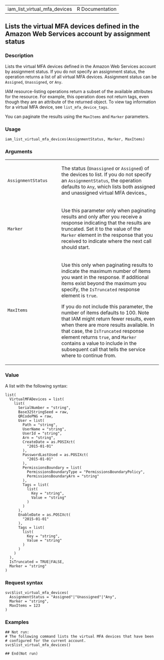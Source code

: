 <table style="width: 100%;">
<tbody>
<tr class="odd">
<td>iam_list_virtual_mfa_devices</td>
<td style="text-align: right;">R Documentation</td>
</tr>
</tbody>
</table>

## Lists the virtual MFA devices defined in the Amazon Web Services account by assignment status

### Description

Lists the virtual MFA devices defined in the Amazon Web Services account
by assignment status. If you do not specify an assignment status, the
operation returns a list of all virtual MFA devices. Assignment status
can be `Assigned`, `Unassigned`, or `Any`.

IAM resource-listing operations return a subset of the available
attributes for the resource. For example, this operation does not return
tags, even though they are an attribute of the returned object. To view
tag information for a virtual MFA device, see `list_mfa_device_tags`.

You can paginate the results using the `MaxItems` and `Marker`
parameters.

### Usage

    iam_list_virtual_mfa_devices(AssignmentStatus, Marker, MaxItems)

### Arguments

<table>
<colgroup>
<col style="width: 35%" />
<col style="width: 65%" />
</colgroup>
<tbody>
<tr class="odd">
<td><code
id="iam_list_virtual_mfa_devices_:_AssignmentStatus">AssignmentStatus</code></td>
<td><p>The status (<code>Unassigned</code> or <code>Assigned</code>) of
the devices to list. If you do not specify an
<code>AssignmentStatus</code>, the operation defaults to
<code>Any</code>, which lists both assigned and unassigned virtual MFA
devices.,</p></td>
</tr>
<tr class="even">
<td><code id="iam_list_virtual_mfa_devices_:_Marker">Marker</code></td>
<td><p>Use this parameter only when paginating results and only after
you receive a response indicating that the results are truncated. Set it
to the value of the <code>Marker</code> element in the response that you
received to indicate where the next call should start.</p></td>
</tr>
<tr class="odd">
<td><code
id="iam_list_virtual_mfa_devices_:_MaxItems">MaxItems</code></td>
<td><p>Use this only when paginating results to indicate the maximum
number of items you want in the response. If additional items exist
beyond the maximum you specify, the <code>IsTruncated</code> response
element is <code>true</code>.</p>
<p>If you do not include this parameter, the number of items defaults to
100. Note that IAM might return fewer results, even when there are more
results available. In that case, the <code>IsTruncated</code> response
element returns <code>true</code>, and <code>Marker</code> contains a
value to include in the subsequent call that tells the service where to
continue from.</p></td>
</tr>
</tbody>
</table>

### Value

A list with the following syntax:

    list(
      VirtualMFADevices = list(
        list(
          SerialNumber = "string",
          Base32StringSeed = raw,
          QRCodePNG = raw,
          User = list(
            Path = "string",
            UserName = "string",
            UserId = "string",
            Arn = "string",
            CreateDate = as.POSIXct(
              "2015-01-01"
            ),
            PasswordLastUsed = as.POSIXct(
              "2015-01-01"
            ),
            PermissionsBoundary = list(
              PermissionsBoundaryType = "PermissionsBoundaryPolicy",
              PermissionsBoundaryArn = "string"
            ),
            Tags = list(
              list(
                Key = "string",
                Value = "string"
              )
            )
          ),
          EnableDate = as.POSIXct(
            "2015-01-01"
          ),
          Tags = list(
            list(
              Key = "string",
              Value = "string"
            )
          )
        )
      ),
      IsTruncated = TRUE|FALSE,
      Marker = "string"
    )

### Request syntax

    svc$list_virtual_mfa_devices(
      AssignmentStatus = "Assigned"|"Unassigned"|"Any",
      Marker = "string",
      MaxItems = 123
    )

### Examples

    ## Not run: 
    # The following command lists the virtual MFA devices that have been
    # configured for the current account.
    svc$list_virtual_mfa_devices()

    ## End(Not run)
